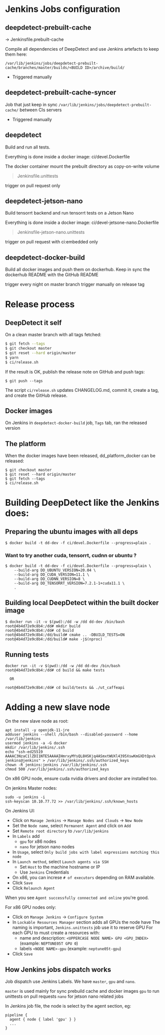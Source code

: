 # Jenkins Jobs configuration

## deepdetect-prebuilt-cache


-> Jenkinsfile.prebuilt-cache

Compile all dependencies of DeepDetect and use Jenkins artefacts to keep them here:

```
/var/lib/jenkins/jobs/deepdetect-prebuilt-cache/branches/master/builds/<BUILD ID>/archive/build/
```

* Triggered manually

## deepdetect-prebuilt-cache-syncer

Job that just keep in sync `/var/lib/jenkins/jobs/deepdetect-prebuilt-cache/` between CIs servers

* Triggered manually


## deepdetect

Build and run all tests.

Everything is done inside a docker image: ci/devel.Dockerfile

The docker container mount the prebuilt directory as copy-on-write volume

> Jenkinsfile.unittests

trigger on pull request only

## deepdetect-jetson-nano

Build tensorrt backend and run tensorrt tests on a Jetson Nano

Everything is done inside a docker image: ci/devel-jetsone-nano.Dockerfile

> Jenkinsfile-jetson-nano.unittests

trigger on pull request with ci:embedded only

## deepdetect-docker-build

Build all docker images and push them on dockerhub.
Keep in sync the dockerhub README with the GitHub README

trigger every night on master branch
trigger manually on release tag

# Release process

## DeepDetect it self

On a clean master branch with all tags fetched:

```bash
$ git fetch --tags
$ git checkout master
$ git reset --hard origin/master
$ yarn
$ ci/release.sh
```

If the result is OK, publish the release note on GitHub and push tags:

```
$ git push --tags
```

The script `ci/release.sh` updates CHANGELOG.md, commit it, create a tag, and
create the GitHub release.

## Docker images

On Jenkins in `deepdetect-docker-build` job, `Tags` tab, ran the released version

## The platform

When the docker images have been released, dd_platform_docker can be released:

```
$ git checkout master
$ git reset --hard origin/master
$ git fetch --tags
$ ci/release.sh
```


# Building DeepDetect like the Jenkins  does:

## Preparing the ubuntu images with all deps

```
$ docker build -t dd-dev -f ci/devel.Dockerfile --progress=plain .
```

### Want to try another cuda, tensorrt, cudnn or ubuntu ?
```
$ docker build -t dd-dev -f ci/devel.Dockerfile --progress=plain \
    --build-arg DD_UBUNTU_VERSION=20.04 \
    --build-arg DD_CUDA_VERSION=11.1 \
    --build-arg DD_CUDNN_VERSION=8 \
    --build-arg DD_TENSORRT_VERSION=7.2.1-1+cuda11.1 \
    .
```

## Building local DeepDetect within the built docker image

```
$ docker run -it -v $(pwd):/dd -w /dd dd-dev /bin/bash
root@4b4d72e9c8b4:/dd# mkdir build
root@4b4d72e9c8b4:/dd# cd build
root@4b4d72e9c8b4:/dd/build# cmake .. -DBUILD_TESTS=ON
root@4b4d72e9c8b4:/dd/build# make -j$(nproc)
```

## Running tests

```
docker run -it -v $(pwd):/dd -w /dd dd-dev /bin/bash
root@4b4d72e9c8b4:/dd# cd build && make tests

  OR

root@4b4d72e9c8b4:/dd# cd build/tests && ./ut_caffeapi
```

# Adding a new slave node

On the new slave node as root:

```
apt install -y openjdk-11-jre
adduser jenkins --shell /bin/bash --disabled-password --home /var/lib/jenkins
usermod jenkins -a -G docker
mkdir /var/lib/jenkins/.ssh
echo "ssh-ed25519 AAAAC3NzaC1lZDI1NTE5AAAAIHmrxyMYsQL8HSKjq4ASmxtWUXl4395XswKmGXDtQpvk jenkins@jenkins" > /var/lib/jenkins/.ssh/authorized_keys
chown -R jenkins:jenkins /var/lib/jenkins/.ssh
chmod 500 /var/lib/jenkins/.ssh/authorized_keys
```

On x86 GPU node, ensure cuda nvidia drivers and docker are installed too.

On jenkins Master nodes:

```
sudo -u jenkins -i
ssh-keyscan 10.10.77.72 >> /var/lib/jenkins/.ssh/known_hosts
```
On Jenkins UI:

* Click on `Manage Jenkins` -> `Manage Nodes and Clouds` -> `New Node`
* Set the `Node name`, select `Permanent Agent` and click on `Add`
* Set `Remote root directory` to `/var/lib/jenkins`
* In `Labels` add 
  * `gpu` for x86 nodes
  * `nano` for jetson nano nodes
* In `Usage`, select `Only build jobs with label expressions matching this node`
* In `Launch method`, select `Launch agents via SSH`
  * Set `Host` to the machine hostname or IP
  * Use `Jenkins` Credentials
* On x86, you can increse `# of executors` depending on RAM available.
* Click `Save`
* Click `Relaunch Agent`

When you see `Agent successfully connected and online` you're good.

For x86 GPU nodes only:

* Click on `Manage Jenkins` -> `Configure System`
* In `Lockable Resources Manager` section adds all GPUs the node have
  The naming is important, `Jenkins.unittests` job use it to reserve GPU
  For each GPU to must create a resources with:
  * name and description: `<UPPERCASE NODE NAME> GPU <GPU_INDEX>` (example: `NEPTUNE05T GPU 0`)
  * labels `<NODE NAME>-gpu` (example: `neptune05t-gpu`)
* Click `Save`

## How Jenkins jobs dispatch works

Job dispatch use Jenkins Labels. We have `master`, `gpu` and `nano`.

`master` is used mainly for sync prebuild cache and docker images
`gpu` to run unittests on pull requests
`nano` for jetson nano related jobs

In Jenkins job file, the node is select by the agent section, eg:

```
pipeline {
  agent { node { label 'gpu' } }
  ...
}
```
